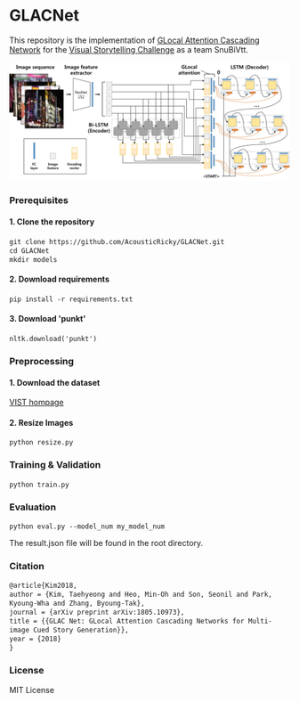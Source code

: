 # GLACNet

This repository is the implementation of [GLocal Attention Cascading Network](https://arxiv.org/abs/1805.10973) for the [Visual Storytelling Challenge](http://www.visionandlanguage.net/workshop2018) as a team SnuBiVtt.

![Architecture of GLocal Attention Cascading Network](misc/architecture.jpg)

### Prerequisites
#### 1. Clone the repository
```
git clone https://github.com/AcousticRicky/GLACNet.git
cd GLACNet
mkdir models
```

#### 2. Download requirements
```
pip install -r requirements.txt
```

#### 3. Download 'punkt'
```{.python}
nltk.download('punkt')
```

### Preprocessing

#### 1. Download the dataset
[VIST hompage](http://visionandlanguage.net/VIST/dataset.html)

#### 2. Resize Images
```
python resize.py
```

### Training & Validation

```
python train.py
```

### Evaluation

```
python eval.py --model_num my_model_num
```
The result.json file will be found in the root directory.

### Citation

```
@article{Kim2018,
author = {Kim, Taehyeong and Heo, Min-Oh and Son, Seonil and Park, Kyoung-Wha and Zhang, Byoung-Tak},
journal = {arXiv preprint arXiv:1805.10973},
title = {{GLAC Net: GLocal Attention Cascading Networks for Multi-image Cued Story Generation}},
year = {2018}
}
```

### License

MIT License
